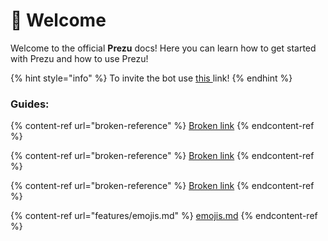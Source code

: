 # 👋 Welcome

Welcome to the official **Prezu** docs! Here you can learn how to get started with Prezu and how to use Prezu!

{% hint style="info" %}
To invite the bot use [this ](https://discord.com/oauth2/authorize?client\_id=920846797797228574\&permissions=347201\&redirect\_uri=https%3A%2F%2Fg.trtle.xyz%2F\&response\_type=code\&scope=applications.builds.read%20applications.commands%20bot)link!
{% endhint %}

### Guides:

{% content-ref url="broken-reference" %}
[Broken link](broken-reference)
{% endcontent-ref %}

{% content-ref url="broken-reference" %}
[Broken link](broken-reference)
{% endcontent-ref %}

{% content-ref url="broken-reference" %}
[Broken link](broken-reference)
{% endcontent-ref %}

{% content-ref url="features/emojis.md" %}
[emojis.md](features/emojis.md)
{% endcontent-ref %}

